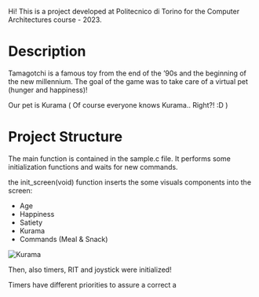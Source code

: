 Hi! This is a project developed at Politecnico di Torino for the Computer Architectures course - 2023.

# Description
Tamagotchi is a famous toy from the end of the ’90s and the beginning of the new millennium. The goal of the game was to take care of
a virtual pet (hunger and happiness)! 

Our pet is Kurama ( Of course everyone knows Kurama.. Right?! :D )

# Project Structure

The main function is contained in the sample.c file. It performs some initialization functions and waits for new commands.

the init_screen(void) function inserts the some visuals components into the screen:
- Age
- Happiness
- Satiety
- Kurama
- Commands (Meal & Snack)

![Kurama](https://github.com/Saix17/polito-2023-ca-tamagotchi/assets/32308426/75db73e6-66cb-4027-9132-d7fd3ee8499c)

Then, also timers, RIT and joystick were initialized!

Timers have different priorities to assure a correct a
